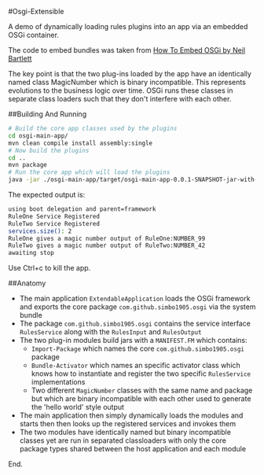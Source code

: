 
#Osgi-Extensible

A demo of dynamically loading rules plugins into an app via an embedded OSGi container. 

The code to embed bundles was taken from [How To Embed OSGi by Neil Bartlett](http://njbartlett.name/2011/03/07/embedding-osgi.html)

The key point is that the two plug-ins loaded by the app have an identically named class MagicNumber which is binary incompatible. This represents evolutions to the business logic over time. OSGi runs these classes in separate class loaders such that they don't interfere with each other.  


##Building And Running 

```sh
# Build the core app classes used by the plugins
cd osgi-main-app/
mvn clean compile install assembly:single
# Now build the plugins
cd ..
mvn package
# Run the core app which will load the plugins
java -jar ./osgi-main-app/target/osgi-main-app-0.0.1-SNAPSHOT-jar-with-dependencies.jar
```

The expected output is: 

```sh
using boot delegation and parent=framework
RuleOne Service Registered
RuleTwo Service Registered
services.size(): 2
RuleOne gives a magic number output of RuleOne:NUMBER_99
RuleTwo gives a magic number output of RuleTwo:NUMBER_42
awaiting stop
```

Use Ctrl+c to kill the app. 

##Anatomy

- The main application ```ExtendableApplication``` loads the OSGi framework and exports the core package ```com.github.simbo1905.osgi``` via the system bundle
- The package ```com.github.simbo1905.osgi``` contains the service interface ```RulesService``` along with the ```RulesInput``` and ```RulesOutput```
- The two plug-in modules build jars with a ```MANIFEST.FM``` which contains:
  - ```Import-Package``` which names the core ```com.github.simbo1905.osgi``` package
  - ```Bundle-Activator``` which names an specific activator class which knows how to instantiate and register the two specific ```RulesService``` implementations
  - Two different ```MagicNumber``` classes with the same name and package but which are binary incompatible with each other used to generate the 'hello world' style output  
- The main application then simply dynamically loads the modules and starts then then looks up the registered services and invokes them
- The two modules have identically named but binary incompatible classes yet are run in separated classloaders with only the core package types shared between the host application and each module

End.
